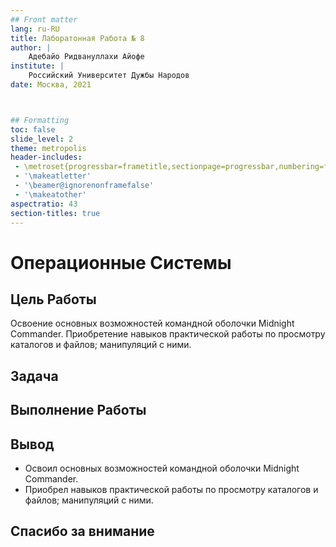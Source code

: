 ```yaml
---
## Front matter
lang: ru-RU
title: Лаборатонная Работа № 8 
author: |
	Адебайо Ридвануллахи Айофе
institute: |
	Российский Университет Дужбы Народов
date: Москва, 2021



## Formatting
toc: false
slide_level: 2
theme: metropolis
header-includes: 
 - \metroset{progressbar=frametitle,sectionpage=progressbar,numbering=fraction}
 - '\makeatletter'
 - '\beamer@ignorenonframefalse'
 - '\makeatother'
aspectratio: 43
section-titles: true
---
```


# Операционные Системы

## Цель Работы

Освоение основных возможностей командной оболочки Midnight Commander.
Приобретение навыков практической работы по просмотру каталогов и файлов; манипуляций с ними.

## Задача



## Выполнение Работы



## Вывод

- Освоил основных возможностей командной оболочки Midnight Commander.
- Приобрел навыков практической работы по просмотру каталогов и файлов; манипуляций с ними.

## Спасибо за внимание

